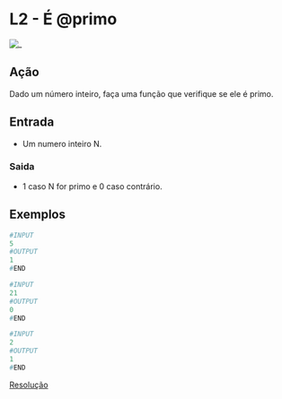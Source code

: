 # L2 - É @primo

![_](https://raw.githubusercontent.com/qxcodefup/arcade/master/base/primo/cover.jpg)

## Ação

Dado um número inteiro, faça uma função que verifique se ele é primo.  

## Entrada

* Um numero inteiro N.

### Saida

* 1 caso N for primo e 0 caso contrário.

## Exemplos

``` py
#INPUT
5
#OUTPUT
1
#END

#INPUT
21
#OUTPUT
0
#END

#INPUT
2
#OUTPUT
1
#END
```

[Resolução](https://youtu.be/FZVqoVx9KnM)